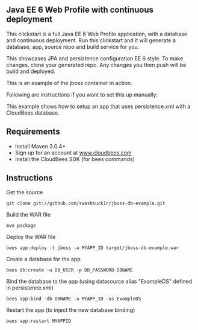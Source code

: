 Java EE 6 Web Profile with continuous deployment
-----

This clickstart is a full Java EE 6 Web Profile application, with a database and continuous deployment.
Run this clickstart and it will generate a database, app, source repo and build service for you. 

This showcases JPA and persistence configuration EE 6 style. To make changes, clone your generated repo. 
Any changes you then push will be build and deployed.

This is an example of the jboss container in action.

Following are instructions if you want to set this up manually: 


This example shows how to setup an app that uses  persistence.xml with a CloudBees database.

Requirements
-----

* Install Maven 3.0.4+
* Sign up for an account at www.cloudbees.com
* Install the CloudBees SDK (for bees commands)


Instructions
------------

Get the source

    git clone git://github.com/swashbuck1r/jboss-db-example.git

Build the WAR file

    mvn package

Deploy the WAR file

    bees app:deploy -t jboss -a MYAPP_ID target/jboss-db-example.war

Create a database for the app

    bees db:create -u DB_USER -p DB_PASSWORD DBNAME

Bind the database to the app (using datasource alias "ExampleDS" defined in persistence.xml)

    bees app:bind -db DBNAME -a MYAPP_ID -as ExampleDS

Restart the app (to inject the new database binding)

    bees app:restart MYAPPID
